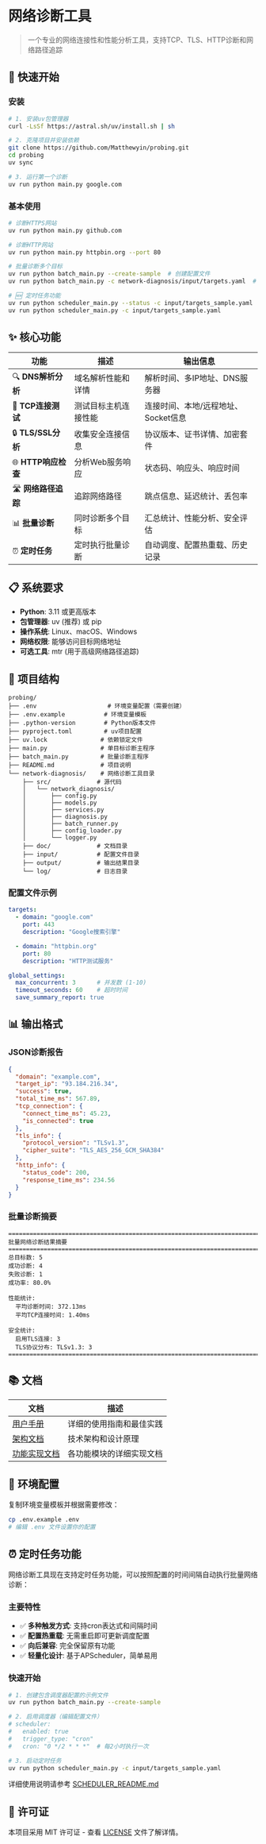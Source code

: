 # 网络诊断工具

> 一个专业的网络连接性和性能分析工具，支持TCP、TLS、HTTP诊断和网络路径追踪

## 🚀 快速开始

### 安装

```bash
# 1. 安装uv包管理器
curl -LsSf https://astral.sh/uv/install.sh | sh

# 2. 克隆项目并安装依赖
git clone https://github.com/Matthewyin/probing.git
cd probing
uv sync

# 3. 运行第一个诊断
uv run python main.py google.com
```

### 基本使用

```bash
# 诊断HTTPS网站
uv run python main.py github.com

# 诊断HTTP网站
uv run python main.py httpbin.org --port 80

# 批量诊断多个目标
uv run python batch_main.py --create-sample  # 创建配置文件
uv run python batch_main.py -c network-diagnosis/input/targets.yaml  # 执行批量诊断

# 🆕 定时任务功能
uv run python scheduler_main.py --status -c input/targets_sample.yaml  # 查看调度器状态
uv run python scheduler_main.py -c input/targets_sample.yaml           # 启动定时任务
```

## ✨ 核心功能

| 功能 | 描述 | 输出信息 |
|------|------|----------|
| 🔍 **DNS解析分析** | 域名解析性能和详情 | 解析时间、多IP地址、DNS服务器 |
| 🔌 **TCP连接测试** | 测试目标主机连接性能 | 连接时间、本地/远程地址、Socket信息 |
| 🔒 **TLS/SSL分析** | 收集安全连接信息 | 协议版本、证书详情、加密套件 |
| 🌐 **HTTP响应检查** | 分析Web服务响应 | 状态码、响应头、响应时间 |
| 🛣️ **网络路径追踪** | 追踪网络路径 | 跳点信息、延迟统计、丢包率 |
| 📊 **批量诊断** | 同时诊断多个目标 | 汇总统计、性能分析、安全评估 |
| ⏰ **定时任务** | 定时执行批量诊断 | 自动调度、配置热重载、历史记录 |

## 📋 系统要求

- **Python**: 3.11 或更高版本
- **包管理器**: uv (推荐) 或 pip
- **操作系统**: Linux、macOS、Windows
- **网络权限**: 能够访问目标网络地址
- **可选工具**: mtr (用于高级网络路径追踪)

## 📁 项目结构

```text
probing/
├── .env                    # 环境变量配置（需要创建）
├── .env.example           # 环境变量模板
├── .python-version        # Python版本文件
├── pyproject.toml         # uv项目配置
├── uv.lock               # 依赖锁定文件
├── main.py               # 单目标诊断主程序
├── batch_main.py         # 批量诊断主程序
├── README.md             # 项目说明
└── network-diagnosis/    # 网络诊断工具目录
    ├── src/             # 源代码
    │   └── network_diagnosis/
    │       ├── config.py
    │       ├── models.py
    │       ├── services.py
    │       ├── diagnosis.py
    │       ├── batch_runner.py
    │       ├── config_loader.py
    │       └── logger.py
    ├── doc/             # 文档目录
    ├── input/           # 配置文件目录
    ├── output/          # 输出结果目录
    └── log/             # 日志目录
```

### 配置文件示例

```yaml
targets:
  - domain: "google.com"
    port: 443
    description: "Google搜索引擎"

  - domain: "httpbin.org"
    port: 80
    description: "HTTP测试服务"

global_settings:
  max_concurrent: 3      # 并发数 (1-10)
  timeout_seconds: 60    # 超时时间
  save_summary_report: true
```

## 📊 输出格式

### JSON诊断报告

```json
{
  "domain": "example.com",
  "target_ip": "93.184.216.34",
  "success": true,
  "total_time_ms": 567.89,
  "tcp_connection": {
    "connect_time_ms": 45.23,
    "is_connected": true
  },
  "tls_info": {
    "protocol_version": "TLSv1.3",
    "cipher_suite": "TLS_AES_256_GCM_SHA384"
  },
  "http_info": {
    "status_code": 200,
    "response_time_ms": 234.56
  }
}
```

### 批量诊断摘要

```text
================================================================================
批量网络诊断结果摘要
================================================================================
总目标数: 5
成功诊断: 4
失败诊断: 1
成功率: 80.0%

性能统计:
  平均诊断时间: 372.13ms
  平均TCP连接时间: 1.40ms

安全统计:
  启用TLS连接: 3
  TLS协议分布: TLSv1.3: 3
================================================================================
```

## 📚 文档

| 文档 | 描述 |
|------|------|
| [用户手册](network-diagnosis/doc/USER_MANUAL.md) | 详细的使用指南和最佳实践 |
| [架构文档](network-diagnosis/doc/ARCHITECTURE.md) | 技术架构和设计原理 |
| [功能实现文档](network-diagnosis/doc/) | 各功能模块的详细实现文档 |

## 🔧 环境配置

复制环境变量模板并根据需要修改：

```bash
cp .env.example .env
# 编辑 .env 文件设置你的配置
```

## ⏰ 定时任务功能

网络诊断工具现在支持定时任务功能，可以按照配置的时间间隔自动执行批量网络诊断：

### 主要特性

- ✅ **多种触发方式**: 支持cron表达式和间隔时间
- ✅ **配置热重载**: 无需重启即可更新调度配置
- ✅ **向后兼容**: 完全保留原有功能
- ✅ **轻量化设计**: 基于APScheduler，简单易用

### 快速开始

```bash
# 1. 创建包含调度器配置的示例文件
uv run python batch_main.py --create-sample

# 2. 启用调度器（编辑配置文件）
# scheduler:
#   enabled: true
#   trigger_type: "cron"
#   cron: "0 */2 * * *"  # 每2小时执行一次

# 3. 启动定时任务
uv run python scheduler_main.py -c input/targets_sample.yaml
```

详细使用说明请参考 [SCHEDULER_README.md](SCHEDULER_README.md)

## 📄 许可证

本项目采用 MIT 许可证 - 查看 [LICENSE](LICENSE) 文件了解详情。